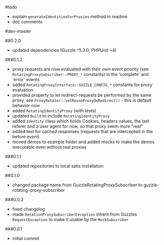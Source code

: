 #todo

- explain `generateIdentitiesForProxies` method in readme
- doc comments

#dev-master

##0.2.0

- updated dependencies (Guzzle ^5.3.0; PHPUnit ~4)

###0.1.2

- proxy requests are now evaluated with their own event priority (see `RotatingProxySubscriber::PROXY_*` constants) in the 'complete' and 'error' events
- added `RotatingProxyInterface::GUZZLE_CONFIG_*` constants for proxy evaluation
- provided property to let redirect-requests be performed by the same proxy, see `ProxyRotator::setReuseProxyOnRedirect()` - this is default behavior now
- added `RotatingIdentityProxy` (with tests)
- updated `Build` to include `RotatingIdentityProxy`
- added `Identity` class which holds Cookies, headers values, the last referer and a user agent for now, so that proxy seem more "real"
- added test for cached responses (requests that are intercepted in the before event)
- moved demos to example folder and added mocks to make the demos executable even without real proxies

###0.1.1

- updated repositories to local satis installation

##0.1.0

- changed package name from GuzzleRotatingProxySubscriber to guzzle-rotating-proxy-subscriber

###0.0.2

- fixed changelog
- made `RotationProxySubscriberException` inherit from Guzzles `RequestException` to make it usable by the `MockSubscriber`

###0.0.1

- initial commit